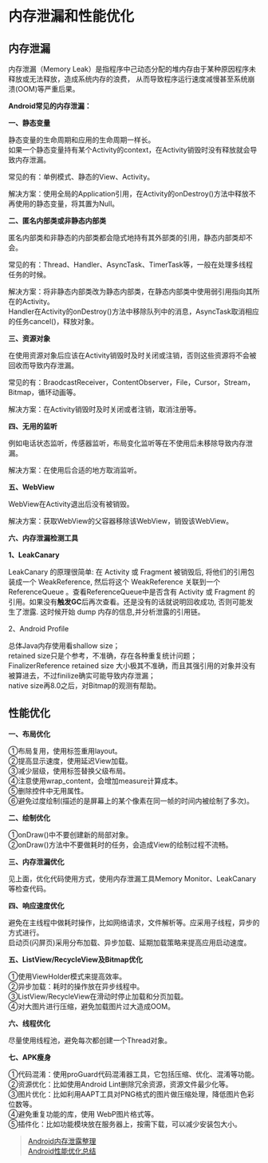 # 内存泄漏和性能优化

## 内存泄漏

内存泄漏（Memory Leak）是指程序中己动态分配的堆内存由于某种原因程序未释放或无法释放，造成系统内存的浪费，
从而导致程序运行速度减慢甚至系统崩溃(OOM)等严重后果。

**Android常见的内存泄漏：**

**一、静态变量**

静态变量的生命周期和应用的生命周期一样长。  
如果一个静态变量持有某个Activity的context，在Activity销毁时没有释放就会导致内存泄漏。

常见的有：单例模式、静态的View、Activity。

解决方案：使用全局的Application引用，在Activity的onDestroy()方法中释放不再使用的静态变量，将其置为Null。

**二、匿名内部类或非静态内部类**

匿名内部类和非静态的内部类都会隐式地持有其外部类的引用，静态内部类却不会。

常见的有：Thread、Handler、AsyncTask、TimerTask等，一般在处理多线程任务的时候。

解决方案：将非静态内部类改为静态内部类，在静态内部类中使用弱引用指向其所在的Activity。  
Handler在Activity的onDestroy()方法中移除队列中的消息，AsyncTask取消相应的任务cancel()，释放对象。

**三、资源对象**

在使用资源对象后应该在Activity销毁时及时关闭或注销，否则这些资源将不会被回收而导致内存泄漏。

常见的有：BraodcastReceiver，ContentObserver，File，Cursor，Stream，Bitmap，循环动画等。

解决方案：在Activity销毁时及时关闭或者注销，取消注册等。

**四、无用的监听**

例如电话状态监听，传感器监听，布局变化监听等在不使用后未移除导致内存泄漏。

解决方案：在使用后合适的地方取消监听。

**五、WebView**

WebView在Activity退出后没有被销毁。

解决方案：获取WebView的父容器移除该WebView，销毁该WebView。

**六、内存泄漏检测工具**

**1、LeakCanary**

LeakCanary 的原理很简单: 在 Activity 或 Fragment 被销毁后, 将他们的引用包装成一个 WeakReference, 然后将这个 WeakReference 关联到一个 ReferenceQueue 。查看ReferenceQueue中是否含有 Activity 或 Fragment 的引用。如果没有**触发GC**后再次查看。还是没有的话就说明回收成功, 否则可能发生了泄露. 这时候开始 dump 内存的信息,并分析泄露的引用链。

2、Android Profile

总体Java内存使用看shallow size；  
retained size只是个参考，不准确，存在各种重复统计问题；  
FinalizerReference retained size 大小极其不准确，而且其强引用的对象并没有被算进去，不过finilize确实可能导致内存泄漏；  
native size再8.0之后，对Bitmap的观测有帮助。

## 性能优化

**一、布局优化**

①布局复用，使用<include>标签重用layout。  
②提高显示速度，使用<ViewStub>延迟View加载。  
③减少层级，使用<merge>标签替换父级布局。  
④注意使用wrap_content，会增加measure计算成本。  
⑤删除控件中无用属性。  
⑥避免过度绘制(描述的是屏幕上的某个像素在同一帧的时间内被绘制了多次)。  

**二、绘制优化**

①onDraw()中不要创建新的局部对象。  
②onDraw()方法中不要做耗时的任务，会造成View的绘制过程不流畅。  

**三、内存泄漏优化**

见上面，优化代码使用方式，使用内存泄漏工具Memory Monitor、LeakCanary等检查代码。

**四、响应速度优化**

避免在主线程中做耗时操作，比如网络请求，文件解析等。应采用子线程，异步的方式进行。  
启动页(闪屏页)采用分布加载、异步加载、延期加载策略来提高应用启动速度。

**五、ListView/RecycleView及Bitmap优化**

①使用ViewHolder模式来提高效率。  
②异步加载：耗时的操作放在异步线程中。  
③ListView/RecycleView在滑动时停止加载和分页加载。  
④对大图片进行压缩，避免加载图片过大造成OOM。  

**六、线程优化**

尽量使用线程池，避免每次都创建一个Thread对象。

**七、APK瘦身**

①代码混淆：使用proGuard代码混淆器工具，它包括压缩、优化、混淆等功能。  
②资源优化：比如使用Android Lint删除冗余资源，资源文件最少化等。  
③图片优化：比如利用AAPT工具对PNG格式的图片做压缩处理，降低图片色彩位数等。  
④避免重复功能的库，使用 WebP图片格式等。  
⑤插件化：比如功能模块放在服务器上，按需下载，可以减少安装包大小。  


> [Android内存泄露整理](https://www.jianshu.com/p/8ade6b469cd7)  
> [Android性能优化总结](https://blog.csdn.net/xiangzhihong8/article/details/92800490)